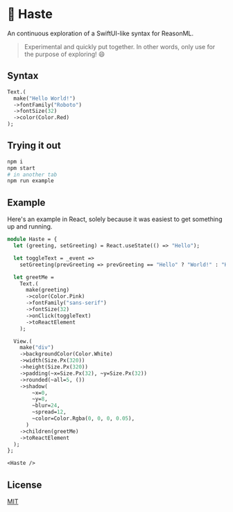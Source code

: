 # 💨 Haste

An continuous exploration of a SwiftUI-like syntax for ReasonML.

> Experimental and quickly put together. In other words, only use for the purpose of exploring! 😄

## Syntax

```ocaml
Text.(
  make("Hello World!")
  ->fontFamily("Roboto")
  ->fontSize(32)
  ->color(Color.Red)
);
```

## Trying it out

```sh
npm i
npm start
# in another tab
npm run example
```

## Example

Here's an example in React, solely because it was easiest to get something up and running.

```ocaml
module Haste = {
  let (greeting, setGreeting) = React.useState(() => "Hello");

  let toggleText = _event =>
    setGreeting(prevGreeting => prevGreeting == "Hello" ? "World!" : "Hello");

  let greetMe =
    Text.(
      make(greeting)
      ->color(Color.Pink)
      ->fontFamily("sans-serif")
      ->fontSize(32)
      ->onClick(toggleText)
      ->toReactElement
    );

  View.(
    make("div")
    ->backgroundColor(Color.White)
    ->width(Size.Px(320))
    ->height(Size.Px(320))
    ->padding(~x=Size.Px(32), ~y=Size.Px(32))
    ->rounded(~all=5, ())
    ->shadow(
        ~x=0,
        ~y=8,
        ~blur=24,
        ~spread=12,
        ~color=Color.Rgba(0, 0, 0, 0.05),
      )
    ->children(greetMe)
    ->toReactElement
  );
};

<Haste />
```

## License

[MIT](./LICENSE)
